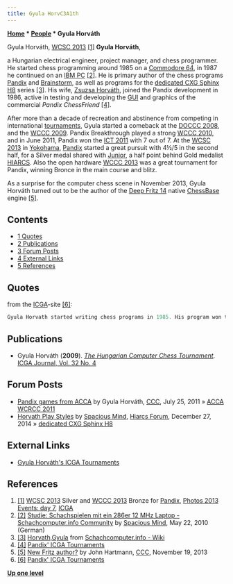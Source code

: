 ```yaml
---
title: Gyula HorvC3A1th
---
```

**[Home](Home "Home") * [People](People "People") * Gyula Horváth**

[](https://icga.leidenuniv.nl/?page_id=883&wppa-album=8&wppa-cover=0&wppa-occur=1&wppa-photo=115) Gyula Horváth, [WCSC 2013](WCSC_2013 "WCSC 2013") <a id="cite-note-1" href="#cite-ref-1">[1]</a>
**Gyula Horváth**,

a Hungarian electrical engineer, project manager, and chess programmer. He started chess programming around 1985 on a [Commodore 64](Commodore_64 "Commodore 64"), in 1987 he continued on an [IBM PC](IBM_PC "IBM PC") <a id="cite-note-2" href="#cite-ref-2">[2]</a>. He is primary author of the chess programs [Pandix](Pandix "Pandix") and [Brainstorm](Brainstorm "Brainstorm"), as well as programs for the [dedicated CXG Sphinx](CXG_Sphinx#H8 "CXG Sphinx") [H8](H8 "H8") series <a id="cite-note-3" href="#cite-ref-3">[3]</a>. His wife, [Zsuzsa Horváth](Zsuzsa_Horv%C3%A1th "Zsuzsa Horváth"), joined the Pandix development in 1986, active in testing and developing the [GUI](GUI "GUI") and graphics of the commercial *Pandix ChessFriend* <a id="cite-note-4" href="#cite-ref-4">[4]</a>.

After more than a decade of recreation and abstinence from competing in international [tournaments](Tournaments_and_Matches "Tournaments and Matches"), Gyula started a comeback at the [DOCCC 2008](DOCCC_2008 "DOCCC 2008"), and the [WCCC 2009](WCCC_2009 "WCCC 2009"). Pandix Breakthrough played a strong [WCCC 2010](WCCC_2010 "WCCC 2010"), and in June 2011, Pandix won the [ICT 2011](ICT_2011 "ICT 2011") with 7 out of 7. At the [WCSC 2013](WCSC_2013 "WCSC 2013") in [Yokohama](https://en.wikipedia.org/wiki/Yokohama), [Pandix](Pandix "Pandix") started a great pursuit with 4½/5 in the second half, for a Silver medal shared with [Junior](Junior "Junior"), a half point behind Gold medalist [HIARCS](HIARCS "HIARCS"). Also the open hardware [WCCC 2013](WCCC_2013 "WCCC 2013") was a great tournament for Pandix, winning Bronce in the main course and blitz.

As a surprise for the computer chess scene in November 2013, Gyula Horváth turned out to be the author of the [Deep Fritz 14](Fritz "Fritz") native [ChessBase](ChessBase "ChessBase") engine <a id="cite-note-5" href="#cite-ref-5">[5]</a>.

## Contents

- [1 Quotes](#quotes)
- [2 Publications](#publications)
- [3 Forum Posts](#forum-posts)
- [4 External Links](#external-links)
- [5 References](#references)

## Quotes

from the [ICGA](ICGA "ICGA")-site <a id="cite-note-6" href="#cite-ref-6">[6]</a>:

```C++
Gyula Horvath started writing chess programs in 1985. His program won the Amateur World Chess Championship in 1987 and the Personal Computer Chess Champion title in 1988 and 1989. His wife, Szuzsa, joined the development in 1986. She is mainly active in testing the program and in designing and programming the graphics of the commercial versions of the program. Both of them pursue chess programming as a hobby - Gyula works as a marketing researcher and Zsuzsa works as a telemarketing assistant. 

```

## Publications

- Gyula Horváth (**2009**). *[The Hungarian Computer Chess Tournament](MASPV_2009 "MASPV 2009")*. [ICGA Journal, Vol. 32 No. 4](ICGA_Journal#32_4 "ICGA Journal")

## Forum Posts

- [Pandix games from ACCA](http://www.talkchess.com/forum/viewtopic.php?t=39854) by Gyula Horváth, [CCC](CCC "CCC"), July 25, 2011 » [ACCA](ACCA "ACCA") [WCRCC 2011](WCRCC_2011 "WCRCC 2011")
- [Horvath Play Styles](http://www.hiarcs.net/forums/viewtopic.php?t=6967) by [Spacious Mind](The_Spacious_Mind "The Spacious Mind"), [Hiarcs Forum](Computer_Chess_Forums "Computer Chess Forums"), December 27, 2014 » [dedicated CXG Sphinx H8](CXG_Sphinx#H8 "CXG Sphinx")

## External Links

- [Gyula Horváth's ICGA Tournaments](https://www.game-ai-forum.org/icga-tournaments/person.php?id=184)

## References

1. <a id="cite-ref-1" href="#cite-note-1">[1]</a> [WCSC 2013](WCSC_2013 "WCSC 2013") Silver and [WCCC 2013](WCCC_2013 "WCCC 2013") Bronze for [Pandix](Pandix "Pandix"), [Photos 2013 Events: day 7](https://icga.leidenuniv.nl/?page_id=883), [ICGA](ICGA "ICGA")
1. <a id="cite-ref-2" href="#cite-note-2">[2]</a> [Studie: Schachspielen mit ein 286er 12 MHz Laptop - Schachcomputer.info Community](http://www.schachcomputer.info/forum/showthread.php?t=3531) by [Spacious Mind](The_Spacious_Mind "The Spacious Mind"), May 22, 2010 (German)
1. <a id="cite-ref-3" href="#cite-note-3">[3]</a> [Horvath,Gyula](http://www.schach-computer.info/wiki/index.php/Gyula_Horvath) from [Schachcomputer.info - Wiki](http://www.schach-computer.info/wiki/index.php/Hauptseite_En)
1. <a id="cite-ref-4" href="#cite-note-4">[4]</a> [Pandix' ICGA Tournaments](https://www.game-ai-forum.org/icga-tournaments/program.php?id=190)
1. <a id="cite-ref-5" href="#cite-note-5">[5]</a> [New Fritz author?](http://www.talkchess.com/forum/viewtopic.php?t=50149) by John Hartmann, [CCC](CCC "CCC"), November 19, 2013
1. <a id="cite-ref-6" href="#cite-note-6">[6]</a> [Pandix' ICGA Tournaments](https://www.game-ai-forum.org/icga-tournaments/program.php?id=190)

**[Up one level](People "People")**

